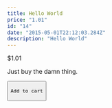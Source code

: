 ```yaml
---
title: Hello World
price: "1.01"
id: "14"
date: "2015-05-01T22:12:03.284Z"
description: "Hello World"
---
```


<section>
  <p className="price">$1.01</p>
  <p>Just buy the damn thing.</p>
  <button
    class="snipcart-add-item"
    data-item-id="14"
    data-item-price="1.01"
    data-item-url="/"
    data-item-name="Antique Coke Machine">
    
    Add to cart
  </button>
</section>